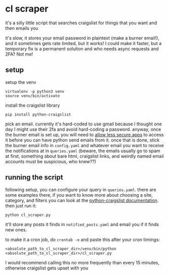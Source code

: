 # cl scraper
it's a silly little script that searches craigslist for things that you want and then emails you

it's slow, it stores your email password in plaintext (make a burner email!), and it sometimes gets rate limited, but it works! I could make it faster, but a temporary fix is a permanent solution and who needs async requests and 2FA? Not me!

## setup
setup the venv
```
virtualenv -p python3 venv
source venv/bin/activate
```
install the craigslist library
```
pip install python-craigslist
```

pick an email. currently it's hard-coded to use gmail because I thought one day I might use their 2fa and avoid hard-coding a password. anyway, once the burner email is set up, you will need to [allow less secure apps](https://support.google.com/accounts/answer/6010255?hl=en) to access it before you can have python send emails from it. once that is done, stick the burner email info in `config.yaml` and whatever email you want to receive the notifications at in `queries.yaml` (beware, the emails usually go to spam at first, something about bare html, craigslist links, and weirdly named email accounts must be suspicious, who knew??)

## running the script
following setup, you can configure your query in `queries.yaml`. there are some examples there, if you want to know more about choosing a site, category, and filters you can look at the [python-craigslist documentation](https://pypi.org/project/python-craigslist/). then just run it:
```
python cl_scraper.py
```
it'll store any posts it finds in `notified_posts.yaml` and email you if it finds new ones. 

to make it a cron job, do `crontab -e` and paste this after your cron timings:
```
<absolute_path_to_cl_scraper_dir>/venv/bin/python <absolute_path_to_cl_scraper_dir>/cl_scraper.py
```
I would recommend calling this no more frequently than every 15 minutes, otherwise craigslist gets upset with you

